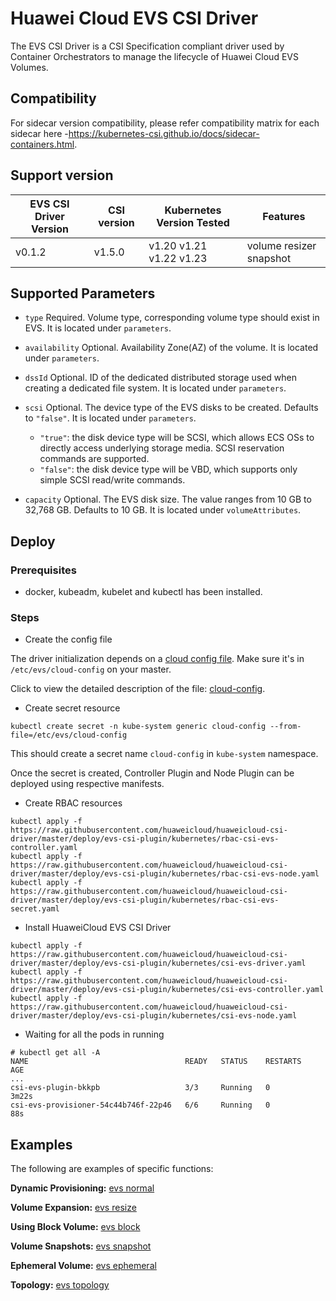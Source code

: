# Huawei Cloud EVS CSI Driver

The EVS CSI Driver is a CSI Specification compliant driver used by Container Orchestrators to manage
the lifecycle of Huawei Cloud EVS Volumes.

## Compatibility

For sidecar version compatibility, please refer compatibility matrix for each sidecar here 
-https://kubernetes-csi.github.io/docs/sidecar-containers.html.

## Support version

| EVS CSI Driver Version | CSI version | Kubernetes Version Tested | Features                |
|------------------------|-------------|---------------------------|-------------------------|
| v0.1.2                 | v1.5.0      | v1.20 v1.21 v1.22 v1.23   | volume resizer snapshot |

## Supported Parameters

* `type` Required. Volume type, corresponding volume type should exist in EVS. It is located under `parameters`.

* `availability` Optional. Availability Zone(AZ) of the volume. It is located under `parameters`.

* `dssId` Optional. ID of the dedicated distributed storage used when creating a dedicated file system.
  It is located under `parameters`.

* `scsi` Optional. The device type of the EVS disks to be created. Defaults to `"false"`.
  It is located under `parameters`.
  - `"true"`:  the disk device type will be SCSI, which allows ECS OSs to directly access underlying storage media.
    SCSI reservation commands are supported.
  - `"false"`: the disk device type will be VBD, which supports only simple SCSI read/write commands.

* `capacity` Optional. The EVS disk size. The value ranges from 10 GB to 32,768 GB. Defaults to 10 GB.
  It is located under `volumeAttributes`.

## Deploy

### Prerequisites

- docker, kubeadm, kubelet and kubectl has been installed.

### Steps

- Create the config file

The driver initialization depends on a [cloud config file](../../deploy/evs-csi-plugin/cloud-config). 
Make sure it's in `/etc/evs/cloud-config` on your master.

Click to view the detailed description of the file: [cloud-config](../cloud-config.md).

- Create secret resource

```
kubectl create secret -n kube-system generic cloud-config --from-file=/etc/evs/cloud-config
```

This should create a secret name `cloud-config` in `kube-system` namespace.

Once the secret is created, Controller Plugin and Node Plugin can be deployed using respective manifests.

- Create RBAC resources

```
kubectl apply -f https://raw.githubusercontent.com/huaweicloud/huaweicloud-csi-driver/master/deploy/evs-csi-plugin/kubernetes/rbac-csi-evs-controller.yaml
kubectl apply -f https://raw.githubusercontent.com/huaweicloud/huaweicloud-csi-driver/master/deploy/evs-csi-plugin/kubernetes/rbac-csi-evs-node.yaml
kubectl apply -f https://raw.githubusercontent.com/huaweicloud/huaweicloud-csi-driver/master/deploy/evs-csi-plugin/kubernetes/rbac-csi-evs-secret.yaml
```

- Install HuaweiCloud EVS CSI Driver

```
kubectl apply -f https://raw.githubusercontent.com/huaweicloud/huaweicloud-csi-driver/master/deploy/evs-csi-plugin/kubernetes/csi-evs-driver.yaml
kubectl apply -f https://raw.githubusercontent.com/huaweicloud/huaweicloud-csi-driver/master/deploy/evs-csi-plugin/kubernetes/csi-evs-controller.yaml
kubectl apply -f https://raw.githubusercontent.com/huaweicloud/huaweicloud-csi-driver/master/deploy/evs-csi-plugin/kubernetes/csi-evs-node.yaml
```

- Waiting for all the pods in running

```
# kubectl get all -A
NAME                                   READY   STATUS    RESTARTS       AGE
...
csi-evs-plugin-bkkpb                   3/3     Running   0              3m22s
csi-evs-provisioner-54c44b746f-22p46   6/6     Running   0              88s
```

## Examples

The following are examples of specific functions:

**Dynamic Provisioning:** [evs normal](evs-normal.md)

**Volume Expansion:** [evs resize](evs-resize.md)

**Using Block Volume:** [evs block](evs-block.md)

**Volume Snapshots:** [evs snapshot](evs-snapshot.md)

**Ephemeral Volume:** [evs ephemeral](evs-ephemeral.md)

**Topology:** [evs topology](evs-topology.md)
